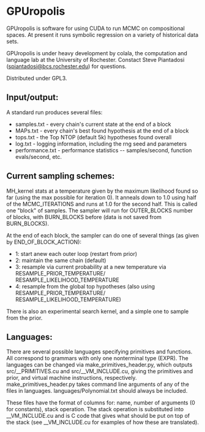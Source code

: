  
GPUropolis
==========

GPUropolis is software for using CUDA to run MCMC on compositional spaces. At present it runs symbolic regression on a variety of historical data sets. 

GPUropolis is under heavy development by colala, the computation and language lab at the University of Rochester. Constact Steve Piantadosi (spiantadosi@bcs.rochester.edu) for questions. 

Distributed under GPL3.

Input/output:
------------
A standard run produces several files:
* samples.txt - every chain's current state at the end of a block
* MAPs.txt - every chain's best found hypothesis at the end of a block 
* tops.txt - the Top NTOP (default 5k) hypotheses found overall
* log.txt - logging information, including the rng seed and parameters
* performance.txt - performance statistics -- samples/second, function evals/second, etc. 
		
Current sampling schemes:
------------------------
	
MH_kernel stats at a temperature given by the maximum likelihood found so far (using the max possible for iteration 0). It anneals down to 1.0 using half of the MCMC_ITERATIONS and runs at 1.0 for the second half. This is called one "block" of samples. The sampler will run for OUTER_BLOCKS number of blocks, with BURN_BLOCKS before (data is not saved from BURN_BLOCKS). 

At the end of each block, the sampler can do one of several things (as given by END_OF_BLOCK_ACTION): 
* 1: start anew each outer loop (restart from prior)
* 2: maintain the same chain (default)
* 3: resample via current probability at a new temperature via RESAMPLE_PRIOR_TEMPERATURE/ RESAMPLE_LIKELIHOOD_TEMPERATURE
* 4: resample from the global top hypotheses (also using  RESAMPLE_PRIOR_TEMPERATURE/ RESAMPLE_LIKELIHOOD_TEMPERATURE)

There is also an experimental search kernel, and a simple one to sample from the prior. 

Languages:
----------

There are several possible languages specifying primitives and functions. All correspond to grammars with only one nonterminal type (EXPR). The languages can be changed via make_primitives_header.py, which outputs src/__PRIMITIVES.cu and src/__VM_INCLUDE.cu, giving the primitives and prior, and virtual machine instructions, respectively. make_primitives_header.py takes command line arguments of any of the files in languages. languages/Polynomial.txt should always be included. 

These files have the format of columns for: name, number of arguments (0 for constants), stack operation. The stack operation is substituted into __VM_INCLUDE.cu and is C code that gives what should be put on top of the stack (see __VM_INCLUDE.cu for examples of how these are translated).